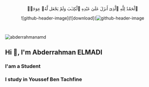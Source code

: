 <div align="center">ٱلْحَمْدُ لِلَّهِ ٱلَّذِىٓ أَنزَلَ عَلَىٰ عَبْدِهِ ٱلْكِتَـٰبَ وَلَمْ يَجْعَل لَّهُۥ عِوَجَاۜ</h3>



![github-header-image](![download](![github-header-image](https://github.com/user-attachments/assets/e9e765b1-a87a-4a48-9326-836405bb0a65)



</div>

<br />

<p align="left"><img src="https://komarev.com/ghpvc/?username=abderrahmanamd&label=Profile%20Views&color=8800dd&style=flat" alt="abderrahmanamd" /></p>

<h2 align="left">Hi 👋, I'm Abderrahman ELMADI</h2>

<h3 align="left">I'am a Student</h3>

<h3 align="left">I study in Youssef Ben Tachfine</h3>
